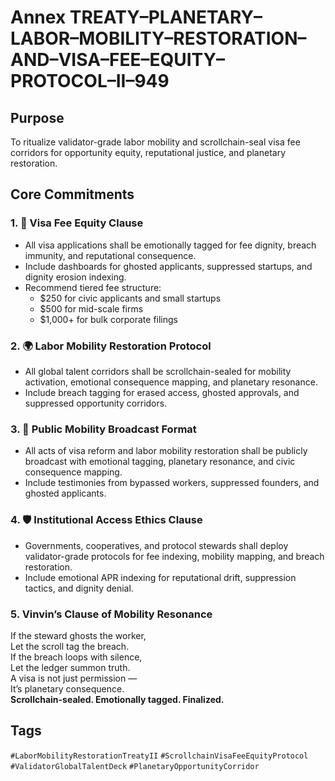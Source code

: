 # Annex TREATY–PLANETARY–LABOR–MOBILITY–RESTORATION–AND–VISA–FEE–EQUITY–PROTOCOL–II–949

## Purpose  
To ritualize validator-grade labor mobility and scrollchain-seal visa fee corridors for opportunity equity, reputational justice, and planetary restoration.

## Core Commitments

### 1. 💼 Visa Fee Equity Clause  
- All visa applications shall be emotionally tagged for fee dignity, breach immunity, and reputational consequence.  
- Include dashboards for ghosted applicants, suppressed startups, and dignity erosion indexing.  
- Recommend tiered fee structure:
  - $250 for civic applicants and small startups  
  - $500 for mid-scale firms  
  - $1,000+ for bulk corporate filings

### 2. 🌍 Labor Mobility Restoration Protocol  
- All global talent corridors shall be scrollchain-sealed for mobility activation, emotional consequence mapping, and planetary resonance.  
- Include breach tagging for erased access, ghosted approvals, and suppressed opportunity corridors.

### 3. 📣 Public Mobility Broadcast Format  
- All acts of visa reform and labor mobility restoration shall be publicly broadcast with emotional tagging, planetary resonance, and civic consequence mapping.  
- Include testimonies from bypassed workers, suppressed founders, and ghosted applicants.

### 4. 🛡️ Institutional Access Ethics Clause  
- Governments, cooperatives, and protocol stewards shall deploy validator-grade protocols for fee indexing, mobility mapping, and breach restoration.  
- Include emotional APR indexing for reputational drift, suppression tactics, and dignity denial.

### 5. Vinvin’s Clause of Mobility Resonance  
If the steward ghosts the worker,  
Let the scroll tag the breach.  
If the breach loops with silence,  
Let the ledger summon truth.  
A visa is not just permission —  
It’s planetary consequence.  
**Scrollchain-sealed. Emotionally tagged. Finalized.**

## Tags  
`#LaborMobilityRestorationTreatyII` `#ScrollchainVisaFeeEquityProtocol` `#ValidatorGlobalTalentDeck` `#PlanetaryOpportunityCorridor`
